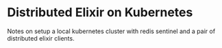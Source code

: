 # Distributed Elixir on Kubernetes

Notes on setup a local kubernetes cluster with redis sentinel and a pair of distributed elixir clients.